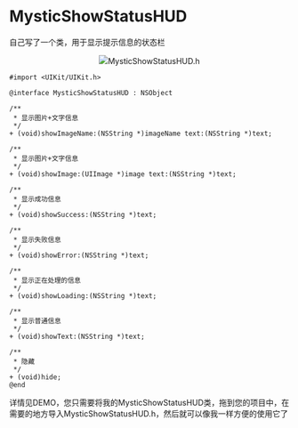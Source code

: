 # MysticShowStatusHUD
自己写了一个类，用于显示提示信息的状态栏

<p align="center"><img src="https://github.com/LegendaryMystic/MysticShowStatusHUD/blob/master/ReadMeImages/loading.tiff /></p>

## MysticShowStatusHUD.h
```objc
#import <UIKit/UIKit.h>

@interface MysticShowStatusHUD : NSObject

/**
 * 显示图片+文字信息
 */
+ (void)showImageName:(NSString *)imageName text:(NSString *)text;

/**
 * 显示图片+文字信息
 */
+ (void)showImage:(UIImage *)image text:(NSString *)text;

/**
 * 显示成功信息
 */
+ (void)showSuccess:(NSString *)text;

/**
 * 显示失败信息
 */
+ (void)showError:(NSString *)text;

/**
 * 显示正在处理的信息
 */
+ (void)showLoading:(NSString *)text;

/**
 * 显示普通信息
 */
+ (void)showText:(NSString *)text;

/**
 * 隐藏
 */
+ (void)hide;
@end

```
详情见DEMO，您只需要将我的MysticShowStatusHUD类，拖到您的项目中，在需要的地方导入MysticShowStatusHUD.h，然后就可以像我一样方便的使用它了
